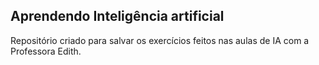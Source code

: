 ## Aprendendo Inteligência artificial

Repositório criado para salvar os exercícios feitos nas aulas de IA com a Professora Edith.
